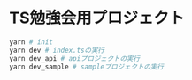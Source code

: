 # TS勉強会用プロジェクト

```sh
yarn # init
yarn dev # index.tsの実行
yarn dev_api # apiプロジェクトの実行
yarn dev_sample # sampleプロジェクトの実行
```
